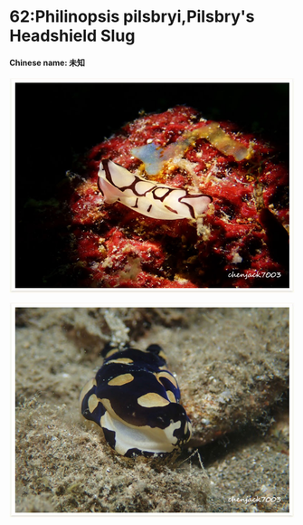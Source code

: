 # 62:Philinopsis pilsbryi,Pilsbry's Headshield Slug

#### Chinese name:  未知

![](../../.gitbook/assets/philinopsis-pilsbryi.jpg)

![](../../.gitbook/assets/philinopsis-pilsbryi2.jpg)

